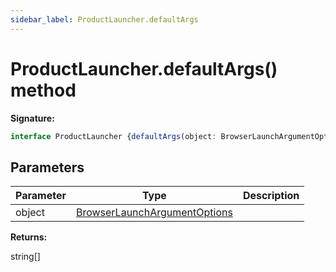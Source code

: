 ```yaml
---
sidebar_label: ProductLauncher.defaultArgs
---
```

# ProductLauncher.defaultArgs() method

**Signature:**

```typescript
interface ProductLauncher {defaultArgs(object: BrowserLaunchArgumentOptions): string[];}
```

## Parameters

|  Parameter | Type | Description |
|  --- | --- | --- |
|  object | [BrowserLaunchArgumentOptions](./puppeteer.browserlaunchargumentoptions.md) |  |

**Returns:**

string\[\]


